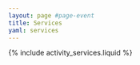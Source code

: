 ```yaml
---
layout: page #page-event
title: Services
yaml: services
---
```


{% include activity_services.liquid %}
